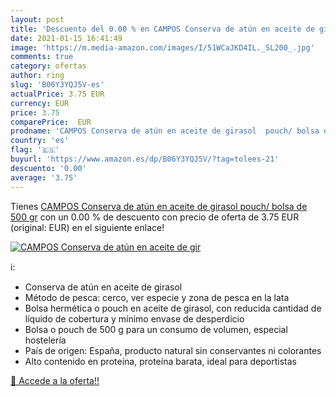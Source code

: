 ```yaml
---
layout: post
title: 'Descuento del 0.00 % en CAMPOS Conserva de atún en aceite de gir'
date: 2021-01-15 16:41:49
image: 'https://m.media-amazon.com/images/I/51WCaJKD4IL._SL200_.jpg'
comments: true
category: ofertas
author: ring
slug: 'B06Y3YQJ5V-es'
actualPrice: 3.75 EUR
currency: EUR
price: 3.75
comparePrice:  EUR
prodname: 'CAMPOS Conserva de atún en aceite de girasol  pouch/ bolsa de 500 gr'
country: 'es'
flag: '🇪🇸'
buyurl: 'https://www.amazon.es/dp/B06Y3YQJ5V/?tag=tolees-21'
descuento: '0.00'
average: '3.75'
---
```


Tienes [CAMPOS Conserva de atún en aceite de girasol  pouch/ bolsa de 500 gr](https://www.amazon.es/dp/B06Y3YQJ5V/?tag=tolees-21) con un 0.00 % de descuento con precio de oferta de 3.75 EUR (original:  EUR) en el siguiente enlace!

[![CAMPOS Conserva de atún en aceite de gir](https://m.media-amazon.com/images/I/51WCaJKD4IL._SL200_.jpg)](https://www.amazon.es/dp/B06Y3YQJ5V/?tag=tolees-21)

ℹ️:

- Conserva de atún en aceite de girasol
- Método de pesca: cerco, ver especie y zona de pesca en la lata
- Bolsa hermética o pouch en aceite de girasol, con reducida cantidad de líquido de cobertura y mínimo envase de desperdicio
- Bolsa o pouch de 500 g para un consumo de volumen, especial hostelería
- País de origen: España, producto natural sin conservantes ni colorantes
- Alto contenido en proteína, proteína barata, ideal para deportistas

[🛒 Accede a la oferta!!](https://www.amazon.es/dp/B06Y3YQJ5V/?tag=tolees-21)

